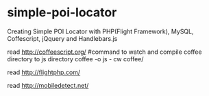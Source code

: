 # simple-poi-locator
Creating Simple POI Locator with PHP(Flight Framework), MySQL, Coffescript, jQquery and Handlebars.js

read http://coffeescript.org/
#command to watch and compile coffee  directory to js directory
coffee -o js - cw coffee/

read http://flightphp.com/

read http://mobiledetect.net/

